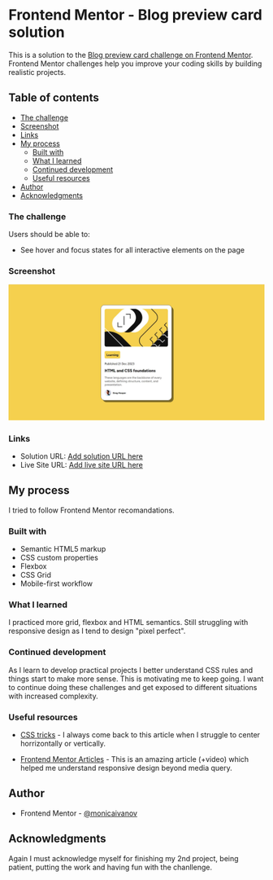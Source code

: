 # Frontend Mentor - Blog preview card solution

This is a solution to the [Blog preview card challenge on Frontend Mentor](https://www.frontendmentor.io/challenges/blog-preview-card-ckPaj01IcS). Frontend Mentor challenges help you improve your coding skills by building realistic projects.

## Table of contents

  - [The challenge](#the-challenge)
  - [Screenshot](#screenshot)
  - [Links](#links)
- [My process](#my-process)
  - [Built with](#built-with)
  - [What I learned](#what-i-learned)
  - [Continued development](#continued-development)
  - [Useful resources](#useful-resources)
- [Author](#author)
- [Acknowledgments](#acknowledgments)


### The challenge

Users should be able to:

- See hover and focus states for all interactive elements on the page

### Screenshot

![](./BlogPreviewCardScreenshot.JPG)

### Links

- Solution URL: [Add solution URL here](https://your-solution-url.com)
- Live Site URL: [Add live site URL here](https://your-live-site-url.com)

## My process
I tried to follow Frontend Mentor recomandations. 

### Built with

- Semantic HTML5 markup
- CSS custom properties
- Flexbox
- CSS Grid
- Mobile-first workflow


### What I learned

I practiced more grid, flexbox and HTML semantics. Still struggling with responsive design as I tend to design "pixel perfect".

### Continued development

As I learn to develop practical projects I better understand CSS rules and things start to make more sense. This is motivating me to keep going. I want to continue doing these challenges and get exposed to different situations with increased complexity. 

### Useful resources

- [CSS tricks](https://css-tricks.com/centering-css-complete-guide/) - I always come back to this article when I struggle to center horrizontally or vertically.

- [Frontend Mentor Articles](https://www.frontendmentor.io/articles/a-practical-guide-to-responsive-web-design-3mFeo4HklJ) - This is an amazing article (+video) which helped me understand responsive design beyond media query.  


## Author
- Frontend Mentor - [@monicaivanov](https://www.frontendmentor.io/profile/monicaivanov)


## Acknowledgments

Again I must acknowledge myself for finishing my 2nd project, being patient, putting the work and having fun with the chanllenge.
